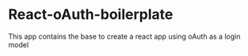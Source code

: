 # React-oAuth-boilerplate
This app contains the base to create a react app using oAuth as a login model
